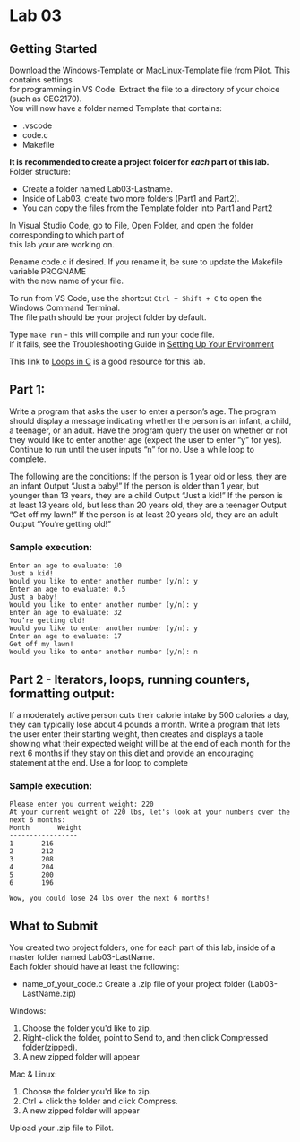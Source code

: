 # Lab 03

## Getting Started

Download the Windows-Template or MacLinux-Template file from Pilot.  This contains settings  
for programming in VS Code.  Extract the file to a directory of your choice (such as CEG2170).  
You will now have a folder named Template that contains:
* .vscode
* code.c
* Makefile

**It is recommended to create a project folder for *each* part of this lab.**
Folder structure:
* Create a folder named Lab03-Lastname.  
* Inside of Lab03, create two more folders (Part1 and Part2).
* You can copy the files from the Template folder into Part1 and Part2   

In Visual Studio Code, go to File, Open Folder, and open the folder corresponding to which part of  
this lab your are working on.

Rename code.c if desired.  If you rename it, be sure to update the Makefile variable PROGNAME  
with the new name of your file.

To run from VS Code, use the shortcut `Ctrl + Shift + C` to open the Windows Command Terminal.  
The file path should be your project folder by default.

Type `make run` - this will compile and run your code file.  
If it fails, see the Troubleshooting Guide in [Setting Up Your Environment](https://github.com/pattonsgirl/Spring2020-CEG2170)

This link to [Loops in C](https://www.cprogramming.com/tutorial/c/lesson3.html) is a good resource for this lab.

## Part 1:
Write a program that asks the user to enter a person’s age.  The program should display a message indicating whether the person is an infant, a child, a teenager, or an adult.  Have the program query the user on whether or not  they would like to enter another age (expect the user to enter “y” for yes).  Continue to run until the user inputs “n” for no.  Use a while loop to complete.

The following are the conditions:
If the person is 1 year old or less, they are an infant
Output “Just a baby!”
If the person is older than 1 year, but younger than 13 years, they are a child
Output “Just a kid!”
If the person is at least 13 years old, but less than 20 years old, they are a teenager
Output “Get off my lawn!”
If the person is at least 20 years old, they are an adult
Output “You’re getting old!”

### Sample execution:
```
Enter an age to evaluate: 10
Just a kid!
Would you like to enter another number (y/n): y
Enter an age to evaluate: 0.5
Just a baby!
Would you like to enter another number (y/n): y
Enter an age to evaluate: 32
You’re getting old!
Would you like to enter another number (y/n): y
Enter an age to evaluate: 17
Get off my lawn!
Would you like to enter another number (y/n): n
```

## Part 2 - Iterators, loops, running counters, formatting output:
If a moderately active person cuts their calorie intake by 500 calories a day, they can typically lose about 4 pounds a month.  Write a program that lets the user enter their starting weight, then creates and displays a table showing what their expected weight will be at the end of each month for the next 6 months if they stay on this diet and provide an encouraging statement at the end.  Use a for loop to complete

### Sample execution:
```
Please enter you current weight: 220
At your current weight of 220 lbs, let's look at your numbers over the next 6 months:
Month		Weight
-----------------
1		216
2		212  
3		208
4		204
5		200
6		196

Wow, you could lose 24 lbs over the next 6 months!
```

## What to Submit
You created two project folders, one for each part of this lab, inside of a master folder named Lab03-LastName.  
Each folder should have at least the following:
* name_of_your_code.c
Create a .zip file of your project folder (Lab03-LastName.zip)

Windows:
1. Choose the folder you'd like to zip.
2. Right-click the folder, point to Send to, and then click Compressed folder(zipped). 
3. A new zipped folder will appear 
 
Mac & Linux:
1. Choose the folder you'd like to zip.
2. Ctrl + click the folder and click Compress. 
3. A new zipped folder will appear 

Upload your .zip file to Pilot.
